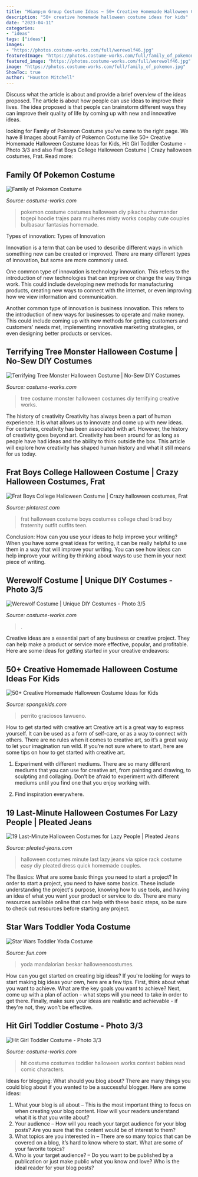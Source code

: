 ```yaml
---
title: "M&amp;m Group Costume Ideas ~ 50+ Creative Homemade Halloween Costume Ideas For Kids"
description: "50+ creative homemade halloween costume ideas for kids"
date: "2023-04-11"
categories:
- "ideas"
tags: ["ideas"]
images:
- "https://photos.costume-works.com/full/werewolf46.jpg"
featuredImage: "https://photos.costume-works.com/full/family_of_pokemon.jpg"
featured_image: "https://photos.costume-works.com/full/werewolf46.jpg"
image: "https://photos.costume-works.com/full/family_of_pokemon.jpg"
ShowToc: true
author: "Houston Mitchell"
---
```



Discuss what the article is about and provide a brief overview of the ideas proposed.
The article is about how people can use ideas to improve their lives. The idea proposed is that people can brainstorm different ways they can improve their quality of life by coming up with new and innovative ideas.

	

		
looking for Family of Pokemon Costume you've came to the right page. We have 8 Images about Family of Pokemon Costume like 50+ Creative Homemade Halloween Costume Ideas for Kids, Hit Girl Toddler Costume - Photo 3/3 and also Frat Boys College Halloween Costume | Crazy halloween costumes, Frat. Read more:
		
    
## Family Of Pokemon Costume

<img loading=lazy src="https://photos.costume-works.com/full/family_of_pokemon.jpg" onerror="this.onerror=null;this.src='https://tse4.mm.bing.net/th?id=OIP.1l2sVb9oJBxatarYoJ07bQHaLU&amp;pid=15.1';" alt="Family of Pokemon Costume">

_Source: costume-works.com_

>pokemon costume costumes halloween diy pikachu charmander togepi hoodie trajes para mulheres misty works cosplay cute couples bulbasaur fantasias homemade. 

	

Types of innovation:
Types of Innovation

Innovation is a term that can be used to describe different ways in which something new can be created or improved. There are many different types of innovation, but some are more commonly used.

One common type of innovation is technology innovation. This refers to the introduction of new technologies that can improve or change the way things work. This could include developing new methods for manufacturing products, creating new ways to connect with the internet, or even improving how we view information and communication.

Another common type of innovation is business innovation. This refers to the introduction of new ways for businesses to operate and make money. This could include coming up with new methods for getting customers and customers' needs met, implementing innovative marketing strategies, or even designing better products or services.

    
## Terrifying Tree Monster Halloween Costume | No-Sew DIY Costumes

<img loading=lazy src="https://photos.costume-works.com/full/tree_monster.jpg" onerror="this.onerror=null;this.src='https://tse1.mm.bing.net/th?id=OIP.uWwxoEBWBU_ZKJaTH-swEAHaKF&amp;pid=15.1';" alt="Terrifying Tree Monster Halloween Costume | No-Sew DIY Costumes">

_Source: costume-works.com_

>tree costume monster halloween costumes diy terrifying creative works. 

	

The history of creativity
Creativity has always been a part of human experience. It is what allows us to innovate and come up with new ideas. For centuries, creativity has been associated with art. However, the history of creativity goes beyond art. Creativity has been around for as long as people have had ideas and the ability to think outside the box. This article will explore how creativity has shaped human history and what it still means for us today.

    
## Frat Boys College Halloween Costume | Crazy Halloween Costumes, Frat

<img loading=lazy src="https://i.pinimg.com/736x/68/d9/99/68d9992f30f6bb16692ec3d79bcb7bf6.jpg" onerror="this.onerror=null;this.src='https://tse3.mm.bing.net/th?id=OIP.Z8yxou-aMgbRPDpptIRGwwHaJ7&amp;pid=15.1';" alt="Frat Boys College Halloween Costume | Crazy halloween costumes, Frat">

_Source: pinterest.com_

>frat halloween costume boys costumes college chad brad boy fraternity outfit outfits teen. 

	

Conclusion: How can you use your ideas to help improve your writing?
When you have some great ideas for writing, it can be really helpful to use them in a way that will improve your writing. You can see how ideas can help improve your writing by thinking about ways to use them in your next piece of writing.

    
## Werewolf Costume | Unique DIY Costumes - Photo 3/5

<img loading=lazy src="https://photos.costume-works.com/full/werewolf46.jpg" onerror="this.onerror=null;this.src='https://tse2.mm.bing.net/th?id=OIP.ORYDy8Fex7N-q34UIkZWiAHaNK&amp;pid=15.1';" alt="Werewolf Costume | Unique DIY Costumes - Photo 3/5">

_Source: costume-works.com_

>. 

	

Creative ideas are a essential part of any business or creative project. They can help make a product or service more effective, popular, and profitable. Here are some ideas for getting started in your creative endeavors:

    
## 50+ Creative Homemade Halloween Costume Ideas For Kids

<img loading=lazy src="https://spongekids.com/wp-content/uploads/2014/03/costumes-for-kids/12-funny-boy-costume-idea.jpg" onerror="this.onerror=null;this.src='https://tse1.mm.bing.net/th?id=OIP.7Mct-EENO0S_vC3VxdPgXgHaH-&amp;pid=15.1';" alt="50+ Creative Homemade Halloween Costume Ideas for Kids">

_Source: spongekids.com_

>perrito graciosos tawueno. 

	

How to get started with creative art
Creative art is a great way to express yourself. It can be used as a form of self-care, or as a way to connect with others. There are no rules when it comes to creative art, so it’s a great way to let your imagination run wild. If you’re not sure where to start, here are some tips on how to get started with creative art.
1. Experiment with different mediums. There are so many different mediums that you can use for creative art, from painting and drawing, to sculpting and collaging. Don’t be afraid to experiment with different mediums until you find one that you enjoy working with.

2. Find inspiration everywhere.

    
## 19 Last-Minute Halloween Costumes For Lazy People | Pleated Jeans

<img loading=lazy src="http://www.pleated-jeans.com/wp-content/uploads/2013/10/spice-rack-mashable-1.jpg" onerror="this.onerror=null;this.src='https://tse3.mm.bing.net/th?id=OIP._9-o5hGYOLk-OO5BEA2tgwHaJ4&amp;pid=15.1';" alt="19 Last-Minute Halloween Costumes for Lazy People | Pleated Jeans">

_Source: pleated-jeans.com_

>halloween costumes minute last lazy jeans via spice rack costume easy diy pleated dress quick homemade couples. 

	

The Basics: What are some basic things you need to start a project?
In order to start a project, you need to have some basics. These include understanding the project's purpose, knowing how to use tools, and having an idea of what you want your product or service to do. There are many resources available online that can help with these basic steps, so be sure to check out resources before starting any project.

    
## Star Wars Toddler Yoda Costume

<img loading=lazy src="https://images.fun.com/products/41058/2-1-77562/star-wars-toddler-yoda-costume.jpg" onerror="this.onerror=null;this.src='https://tse4.mm.bing.net/th?id=OIP.muqTnjBPvmmbhG2vRRP2xQHaKl&amp;pid=15.1';" alt="Star Wars Toddler Yoda Costume">

_Source: fun.com_

>yoda mandalorian beskar halloweencostumes. 

	

How can you get started on creating big ideas?
If you're looking for ways to start making big ideas your own, here are a few tips. First, think about what you want to achieve. What are the key goals you want to achieve? Next, come up with a plan of action - what steps will you need to take in order to get there. Finally, make sure your ideas are realistic and achievable - if they're not, they won't be effective.

    
## Hit Girl Toddler Costume - Photo 3/3

<img loading=lazy src="https://photos.costume-works.com/full/hit_girl_toddler2.jpg" onerror="this.onerror=null;this.src='https://tse2.mm.bing.net/th?id=OIP.DFtcfo5qIj8CJt23mQjQUQHaJ3&amp;pid=15.1';" alt="Hit Girl Toddler Costume - Photo 3/3">

_Source: costume-works.com_

>hit costume costumes toddler halloween works contest babies read comic characters. 

	

Ideas for blogging: What should you blog about?
There are many things you could blog about if you wanted to be a successful blogger. Here are some ideas: 
1) What your blog is all about – This is the most important thing to focus on when creating your blog content. How will your readers understand what it is that you write about? 
2) Your audience – How will you reach your target audience for your blog posts? Are you sure that the content would be of interest to them? 
3) What topics are you interested in – There are so many topics that can be covered on a blog, it’s hard to know where to start. What are some of your favorite topics? 
4) Who is your target audience? – Do you want to be published by a publication or just make public what you know and love? Who is the ideal reader for your blog posts?

